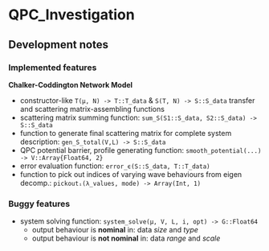 # QPC_Investigation

## Development notes

### Implemented features

**Chalker-Coddington Network Model**

- constructor-like `T(μ, N) -> T::T_data` & `S(T, N) -> S::S_data` transfer and scattering matrix-assembling functions
- scattering matrix summing function: `sum_S(S1::S_data, S2::S_data) -> S::S_data`
- function to generate final scattering matrix for complete system description: `gen_S_total(V,L) -> S::S_data`
- QPC potential barrier, profile generating function: `smooth_potential(...) -> V::Array{Float64, 2}`
- error evaluation function: `error_ϵ(S::S_data, T::T_data)`
- function to pick out indices of varying wave behaviours from eigen decomp.: `pickoutᵢ(λ_values, mode) -> Array(Int, 1)`

### Buggy features

- system solving function: `system_solve(μ, V, L, i, opt) -> G::Float64`
  - output behaviour is **nominal** in: data *size* and *type*
  - output behaviour is **not nominal** in: data *range* and *scale*
  
